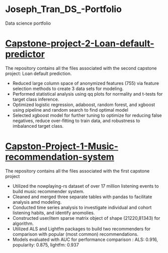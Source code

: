 # Joseph_Tran_DS_-Portfolio
Data science portfolio


# [Capstone-project-2-Loan-default-predictor](https://github.com/JLtran11/Capstone_project_2)
The repository contains all the files associated with the second capstone project: Loan default prediction.

- Reduced large column space of anonymized features (755) via feature selection methods to create 3 data sets for modeling.
- Performed statistical analysis using qq plots for normality and t-tests for target class inference.
- Optimized logistic regression, adaboost, random forest, and xgboost using pipeline and random search to find optimal model
- Selected xgboost model for further tuning to optimize for reducing false negatives, reduce over-fitting to train data, and robustness   to imbalanced target class.

[](https://github.com/JLtran11/Joseph_Tran_DS_-Portfolio/blob/main/images/pca.png)
[](https://github.com/JLtran11/Joseph_Tran_DS_-Portfolio/blob/main/images/target.png)


# [Capston-Project-1-Music-recommendation-system](https://github.com/JLtran11/Capston-Project-1-Music-recommendation-system)
The repository contains all the files associated with the first capstone project

- Utilized the nowplaying-rs dataset of over 17 million listening events to build music recommender system.
- Cleaned and merged three separate tables with pandas to facilitate analysis amd modeling.
- Conducted time series analysis to investigate individual and cohort listening habits, and identify anomolies.
- Constructed user/item sparse matrix object of shape (21220,81343) for algorithm.
- Utilized ALS and Lightfm packages to build two recommenders for comparison with popular (most common) recommendations.
- Models evaluated with AUC for performance comparison : ALS: 0.916, popularity: 0.875, lightfm: 0.937

[](https://github.com/JLtran11/Joseph_Tran_DS_-Portfolio/blob/main/images/loglisten.PNG)
[](https://github.com/JLtran11/Joseph_Tran_DS_-Portfolio/blob/main/images/listen_count.PNG)

